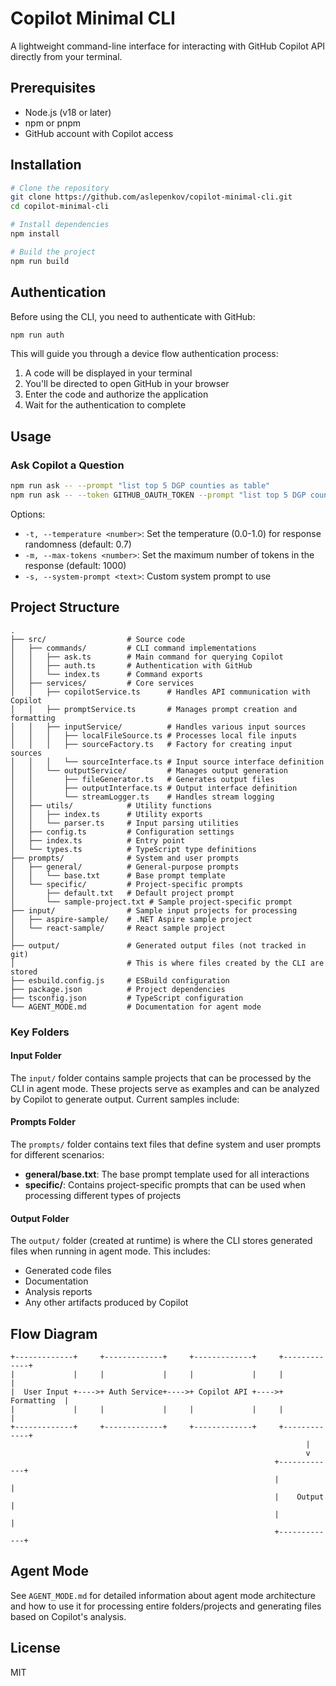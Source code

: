 # Copilot Minimal CLI

A lightweight command-line interface for interacting with GitHub Copilot API directly from your terminal.

## Prerequisites

- Node.js (v18 or later)
- npm or pnpm
- GitHub account with Copilot access

## Installation

```bash
# Clone the repository
git clone https://github.com/aslepenkov/copilot-minimal-cli.git
cd copilot-minimal-cli

# Install dependencies
npm install

# Build the project
npm run build
```

## Authentication

Before using the CLI, you need to authenticate with GitHub:

```bash
npm run auth
```

This will guide you through a device flow authentication process:
1. A code will be displayed in your terminal
2. You'll be directed to open GitHub in your browser
3. Enter the code and authorize the application
4. Wait for the authentication to complete

## Usage

### Ask Copilot a Question

```bash
npm run ask -- --prompt "list top 5 DGP counties as table"
npm run ask -- --token GITHUB_OAUTH_TOKEN --prompt "list top 5 DGP counties as table"
```


Options:
- `-t, --temperature <number>`: Set the temperature (0.0-1.0) for response randomness (default: 0.7)
- `-m, --max-tokens <number>`: Set the maximum number of tokens in the response (default: 1000)
- `-s, --system-prompt <text>`: Custom system prompt to use

## Project Structure

```
.
├── src/                  # Source code
│   ├── commands/         # CLI command implementations
│   │   ├── ask.ts        # Main command for querying Copilot
│   │   ├── auth.ts       # Authentication with GitHub
│   │   └── index.ts      # Command exports
│   ├── services/         # Core services
│   │   ├── copilotService.ts      # Handles API communication with Copilot
│   │   ├── promptService.ts       # Manages prompt creation and formatting
│   │   ├── inputService/          # Handles various input sources
│   │   │   ├── localFileSource.ts # Processes local file inputs
│   │   │   ├── sourceFactory.ts   # Factory for creating input sources
│   │   │   └── sourceInterface.ts # Input source interface definition
│   │   └── outputService/         # Manages output generation
│   │       ├── fileGenerator.ts   # Generates output files
│   │       ├── outputInterface.ts # Output interface definition
│   │       └── streamLogger.ts    # Handles stream logging
│   ├── utils/            # Utility functions
│   │   ├── index.ts      # Utility exports
│   │   └── parser.ts     # Input parsing utilities
│   ├── config.ts         # Configuration settings
│   ├── index.ts          # Entry point
│   └── types.ts          # TypeScript type definitions
├── prompts/              # System and user prompts
│   ├── general/          # General-purpose prompts
│   │   └── base.txt      # Base prompt template
│   └── specific/         # Project-specific prompts
│       ├── default.txt   # Default project prompt
│       └── sample-project.txt # Sample project-specific prompt
├── input/                # Sample input projects for processing
│   ├── aspire-sample/    # .NET Aspire sample project
│   └── react-sample/     # React sample project
│      
├── output/               # Generated output files (not tracked in git)
│                         # This is where files created by the CLI are stored
├── esbuild.config.js     # ESBuild configuration
├── package.json          # Project dependencies
├── tsconfig.json         # TypeScript configuration
└── AGENT_MODE.md         # Documentation for agent mode
```

### Key Folders

#### Input Folder
The `input/` folder contains sample projects that can be processed by the CLI in agent mode. These projects serve as examples and can be analyzed by Copilot to generate output. Current samples include:

#### Prompts Folder
The `prompts/` folder contains text files that define system and user prompts for different scenarios:

- **general/base.txt**: The base prompt template used for all interactions
- **specific/**: Contains project-specific prompts that can be used when processing different types of projects

#### Output Folder
The `output/` folder (created at runtime) is where the CLI stores generated files when running in agent mode. This includes:

- Generated code files
- Documentation
- Analysis reports
- Any other artifacts produced by Copilot

## Flow Diagram

```
+-------------+     +-------------+     +-------------+     +-------------+
|             |     |             |     |             |     |             |
|  User Input +---->+ Auth Service+---->+ Copilot API +---->+ Formatting  |
|             |     |             |     |             |     |             |
+-------------+     +-------------+     +-------------+     +-------------+
                                                                  |
                                                                  v
                                                           +-------------+
                                                           |             |
                                                           |    Output   |
                                                           |             |
                                                           +-------------+
```

## Agent Mode

See `AGENT_MODE.md` for detailed information about agent mode architecture and how to use it for processing entire folders/projects and generating files based on Copilot's analysis.

## License
MIT
